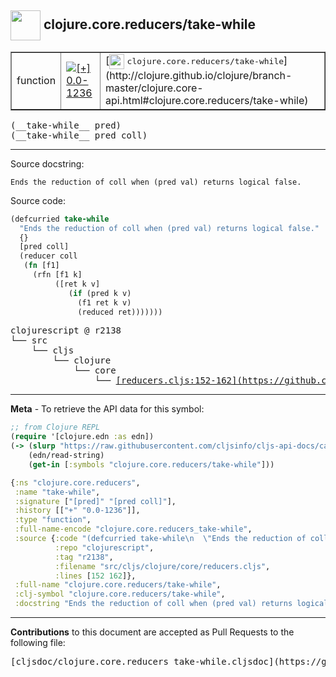 ## <img width="48px" valign="middle" src="http://i.imgur.com/Hi20huC.png"> clojure.core.reducers/take-while

 <table border="1">
<tr>

<td>function</td>
<td><a href="https://github.com/cljsinfo/cljs-api-docs/tree/0.0-1236"><img valign="middle" alt="[+] 0.0-1236" src="https://img.shields.io/badge/+-0.0--1236-lightgrey.svg"></a> </td>
<td>
[<img height="24px" valign="middle" src="http://i.imgur.com/1GjPKvB.png"> <samp>clojure.core.reducers/take-while</samp>](http://clojure.github.io/clojure/branch-master/clojure.core-api.html#clojure.core.reducers/take-while)
</td>
</tr>
</table>

 <samp>
(__take-while__ pred)<br>
</samp>
 <samp>
(__take-while__ pred coll)<br>
</samp>

---




Source docstring:

```
Ends the reduction of coll when (pred val) returns logical false.
```

Source code:

```clj
(defcurried take-while
  "Ends the reduction of coll when (pred val) returns logical false."
  {}
  [pred coll]
  (reducer coll
   (fn [f1]
     (rfn [f1 k]
          ([ret k v]
             (if (pred k v)
               (f1 ret k v)
               (reduced ret)))))))
```

 <pre>
clojurescript @ r2138
└── src
    └── cljs
        └── clojure
            └── core
                └── <ins>[reducers.cljs:152-162](https://github.com/clojure/clojurescript/blob/r2138/src/cljs/clojure/core/reducers.cljs#L152-L162)</ins>
</pre>


---

__Meta__ - To retrieve the API data for this symbol:

```clj
;; from Clojure REPL
(require '[clojure.edn :as edn])
(-> (slurp "https://raw.githubusercontent.com/cljsinfo/cljs-api-docs/catalog/cljs-api.edn")
    (edn/read-string)
    (get-in [:symbols "clojure.core.reducers/take-while"]))
```

```clj
{:ns "clojure.core.reducers",
 :name "take-while",
 :signature ["[pred]" "[pred coll]"],
 :history [["+" "0.0-1236"]],
 :type "function",
 :full-name-encode "clojure.core.reducers_take-while",
 :source {:code "(defcurried take-while\n  \"Ends the reduction of coll when (pred val) returns logical false.\"\n  {}\n  [pred coll]\n  (reducer coll\n   (fn [f1]\n     (rfn [f1 k]\n          ([ret k v]\n             (if (pred k v)\n               (f1 ret k v)\n               (reduced ret)))))))",
          :repo "clojurescript",
          :tag "r2138",
          :filename "src/cljs/clojure/core/reducers.cljs",
          :lines [152 162]},
 :full-name "clojure.core.reducers/take-while",
 :clj-symbol "clojure.core.reducers/take-while",
 :docstring "Ends the reduction of coll when (pred val) returns logical false."}

```

---

__Contributions__ to this document are accepted as Pull Requests to the following file:

 <pre>
[cljsdoc/clojure.core.reducers_take-while.cljsdoc](https://github.com/cljsinfo/cljs-api-docs/blob/master/cljsdoc/clojure.core.reducers_take-while.cljsdoc)
</pre>

